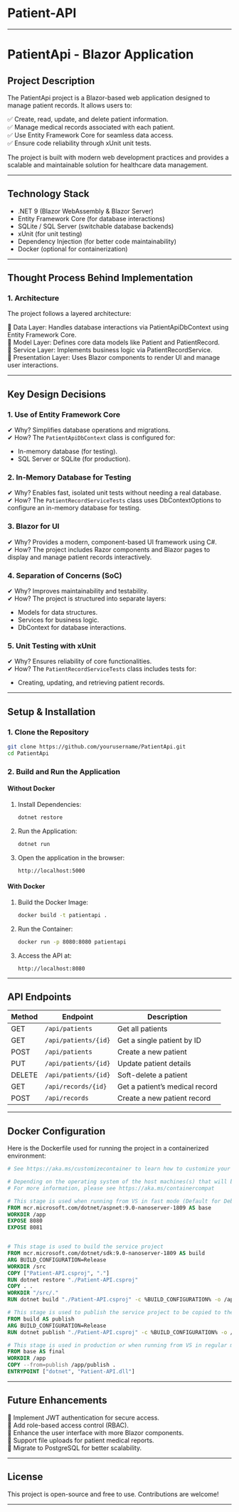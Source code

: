 # Patient-API
---

# PatientApi - Blazor Application  

## Project Description  
The PatientApi project is a Blazor-based web application designed to manage patient records. It allows users to:  

✅ Create, read, update, and delete patient information.  
✅ Manage medical records associated with each patient.  
✅ Use Entity Framework Core for seamless data access.  
✅ Ensure code reliability through xUnit unit tests.  

The project is built with modern web development practices and provides a scalable and maintainable solution for healthcare data management.  

---

## Technology Stack  
- .NET 9 (Blazor WebAssembly & Blazor Server)  
- Entity Framework Core (for database interactions)  
- SQLite / SQL Server (switchable database backends)  
- xUnit (for unit testing)  
- Dependency Injection (for better code maintainability)  
- Docker (optional for containerization)  

---

## Thought Process Behind Implementation  

### 1. Architecture  
The project follows a layered architecture:  

🔹 Data Layer: Handles database interactions via PatientApiDbContext using Entity Framework Core.  
🔹 Model Layer: Defines core data models like Patient and PatientRecord.  
🔹 Service Layer: Implements business logic via PatientRecordService.  
🔹 Presentation Layer: Uses Blazor components to render UI and manage user interactions.  

---

## Key Design Decisions  

### 1. Use of Entity Framework Core  
✔ Why? Simplifies database operations and migrations.  
✔ How? The `PatientApiDbContext` class is configured for:  
   - In-memory database (for testing).  
   - SQL Server or SQLite (for production).  

### 2. In-Memory Database for Testing  
✔ Why? Enables fast, isolated unit tests without needing a real database.  
✔ How? The `PatientRecordServiceTests` class uses DbContextOptions to configure an in-memory database for testing.  

### 3. Blazor for UI  
✔ Why? Provides a modern, component-based UI framework using C#.  
✔ How? The project includes Razor components and Blazor pages to display and manage patient records interactively.  

### 4. Separation of Concerns (SoC)  
✔ Why? Improves maintainability and testability.  
✔ How? The project is structured into separate layers:  
   - Models for data structures.  
   - Services for business logic.  
   - DbContext for database interactions.  

### 5. Unit Testing with xUnit  
✔ Why? Ensures reliability of core functionalities.  
✔ How? The `PatientRecordServiceTests` class includes tests for:  
   - Creating, updating, and retrieving patient records.  

---

## Setup & Installation  

### 1. Clone the Repository  
```sh
git clone https://github.com/yourusername/PatientApi.git
cd PatientApi
```

### 2. Build and Run the Application  
#### Without Docker  
1. Install Dependencies:  
   ```sh
   dotnet restore
   ```
2. Run the Application:  
   ```sh
   dotnet run
   ```
3. Open the application in the browser:  
   ```
   http://localhost:5000
   ```

#### With Docker  
1. Build the Docker Image:  
   ```sh
   docker build -t patientapi .
   ```
2. Run the Container:  
   ```sh
   docker run -p 8080:8080 patientapi
   ```
3. Access the API at:  
   ```
   http://localhost:8080
   ```

---

## API Endpoints  
| Method | Endpoint               | Description                          |
|--------|------------------------|--------------------------------------|
| GET    | `/api/patients`        | Get all patients                    |
| GET    | `/api/patients/{id}`   | Get a single patient by ID          |
| POST   | `/api/patients`        | Create a new patient                |
| PUT    | `/api/patients/{id}`   | Update patient details              |
| DELETE | `/api/patients/{id}`   | Soft-delete a patient               |
| GET    | `/api/records/{id}`    | Get a patient’s medical record      |
| POST   | `/api/records`         | Create a new patient record         |

---

## Docker Configuration  
Here is the Dockerfile used for running the project in a containerized environment:

```dockerfile
# See https://aka.ms/customizecontainer to learn how to customize your debug container and how Visual Studio uses this Dockerfile to build your images for faster debugging.

# Depending on the operating system of the host machines(s) that will build or run the containers, the image specified in the FROM statement may need to be changed.
# For more information, please see https://aka.ms/containercompat

# This stage is used when running from VS in fast mode (Default for Debug configuration)
FROM mcr.microsoft.com/dotnet/aspnet:9.0-nanoserver-1809 AS base
WORKDIR /app
EXPOSE 8080
EXPOSE 8081


# This stage is used to build the service project
FROM mcr.microsoft.com/dotnet/sdk:9.0-nanoserver-1809 AS build
ARG BUILD_CONFIGURATION=Release
WORKDIR /src
COPY ["Patient-API.csproj", "."]
RUN dotnet restore "./Patient-API.csproj"
COPY . .
WORKDIR "/src/."
RUN dotnet build "./Patient-API.csproj" -c %BUILD_CONFIGURATION% -o /app/build

# This stage is used to publish the service project to be copied to the final stage
FROM build AS publish
ARG BUILD_CONFIGURATION=Release
RUN dotnet publish "./Patient-API.csproj" -c %BUILD_CONFIGURATION% -o /app/publish /p:UseAppHost=false

# This stage is used in production or when running from VS in regular mode (Default when not using the Debug configuration)
FROM base AS final
WORKDIR /app
COPY --from=publish /app/publish .
ENTRYPOINT ["dotnet", "Patient-API.dll"]
```

---

## Future Enhancements  
🔹 Implement JWT authentication for secure access.  
🔹 Add role-based access control (RBAC).  
🔹 Enhance the user interface with more Blazor components.  
🔹 Support file uploads for patient medical reports.  
🔹 Migrate to PostgreSQL for better scalability.  

---

## License  
This project is open-source and free to use. Contributions are welcome!  

---
